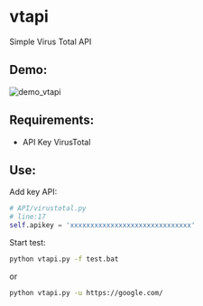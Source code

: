 # vtapi
Simple Virus Total API

## Demo:

![demo_vtapi](https://media.giphy.com/media/d47I0oxXsBpRlg40/giphy.gif)

## Requirements:
+ API Key VirusTotal

## Use:
Add key API:
```python
# API/virustotal.py
# line:17
self.apikey = 'xxxxxxxxxxxxxxxxxxxxxxxxxxxxxx'
```
Start test:
```bash
python vtapi.py -f test.bat
```
or
```bash
python vtapi.py -u https://google.com/
```
